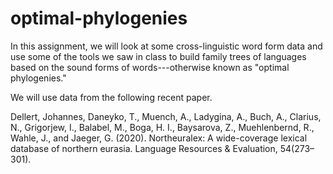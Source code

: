 # optimal-phylogenies

In this assignment, we will look at some cross-linguistic word form data and use some of the tools we saw in class to build family trees of languages based on the sound forms of words---otherwise known as "optimal phylogenies."

We will use data from the following recent paper.

Dellert, Johannes, Daneyko, T., Muench, A., Ladygina, A., Buch, A., Clarius, N., Grigorjew, I., Balabel, M., Boga, H. I., Baysarova, Z., Muehlenbernd, R., Wahle, J., and Jaeger, G. (2020). Northeuralex: A wide-coverage lexical database of northern eurasia. Language Resources & Evaluation, 54(273–301).

